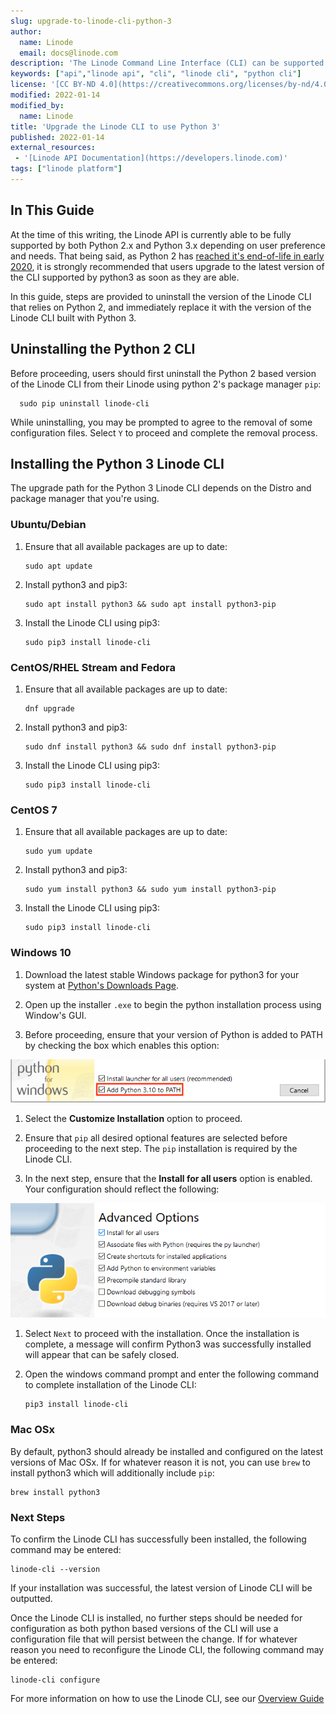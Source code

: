 ```yaml
---
slug: upgrade-to-linode-cli-python-3
author:
  name: Linode
  email: docs@linode.com
description: 'The Linode Command Line Interface (CLI) can be supported by both Python 2.x and Python 3.x, however As Python 2 has reached an end of life it is recommended that users upgrade to Python 3 as soon as they are able. This guide outlines the simplest methods for upgrading python and the Linode CLI.'
keywords: ["api","linode api", "cli", "linode cli", "python cli"]
license: '[CC BY-ND 4.0](https://creativecommons.org/licenses/by-nd/4.0)'
modified: 2022-01-14
modified_by:
  name: Linode
title: 'Upgrade the Linode CLI to use Python 3'
published: 2022-01-14
external_resources:
 - '[Linode API Documentation](https://developers.linode.com)'
tags: ["linode platform"]
---
```



## In This Guide

At the time of this writing, the Linode API is currently able to be fully supported by both Python 2.x and Python 3.x depending on user preference and needs. That being said, as Python 2 has [reached it's end-of-life in early 2020](https://www.python.org/doc/sunset-python-2/#:~:text=We%20have%20decided%20that%20January,a%20security%20problem%20in%20it.), it is strongly recommended that users upgrade to the latest version of the CLI supported by python3 as soon as they are able.

In this guide, steps are provided to uninstall the version of the Linode CLI that relies on Python 2, and immediately replace it with the version of the Linode CLI built with Python 3.

## Uninstalling the Python 2 CLI

Before proceeding, users should first uninstall the Python 2 based version of the Linode CLI from their Linode using python 2's package manager `pip`:

      sudo pip uninstall linode-cli

While uninstalling, you may be prompted to agree to the removal of some configuration files. Select `Y` to proceed and complete the removal process.

## Installing the Python 3 Linode CLI

The upgrade path for the Python 3 Linode CLI depends on the Distro and package manager that you're using.

### Ubuntu/Debian

1. Ensure that all available packages are up to date:

       sudo apt update

1. Install python3 and pip3:

       sudo apt install python3 && sudo apt install python3-pip

1. Install the Linode CLI using pip3:

       sudo pip3 install linode-cli

### CentOS/RHEL Stream and Fedora

1. Ensure that all available packages are up to date:

       dnf upgrade

1. Install python3 and pip3:

       sudo dnf install python3 && sudo dnf install python3-pip

1. Install the Linode CLI using pip3:

       sudo pip3 install linode-cli



### CentOS 7

1. Ensure that all available packages are up to date:

       sudo yum update

1. Install python3 and pip3:

       sudo yum install python3 && sudo yum install python3-pip

1. Install the Linode CLI using pip3:

       sudo pip3 install linode-cli

### Windows 10

1. Download the latest stable Windows package for python3 for your system at [Python's Downloads Page](https://www.python.org/downloads/windows/).

1. Open up the installer `.exe` to begin the python installation process using Window's GUI.

1. Before proceeding, ensure that your version of Python is added to PATH by checking the box which enables this option:

[![Python WIndows Path Option](windows-python-path.png)](windows-python-path.png)

1. Select the **Customize Installation** option to proceed.

1. Ensure that `pip` all desired optional features are selected before proceeding to the next step. The `pip` installation is required by the Linode CLI.

1. In the next step, ensure that the **Install for all users** option is enabled. Your configuration should reflect the following:

![Python on Windows Advanced Options](windows-python-options.png "Advanced Options on Windows Python3")


1. Select `Next` to proceed with the installation. Once the installation is complete, a message will confirm Python3 was successfully installed will appear that can be safely closed.

1. Open the windows command prompt and enter the following command to complete installation of the Linode CLI:

       pip3 install linode-cli

### Mac OSx

By default, python3 should already be installed and configured on the latest versions of Mac OSx. If for whatever reason it is not, you can use `brew` to install python3 which will additionally include `pip`:

    brew install python3


### Next Steps

To confirm the Linode CLI has successfully been installed, the following command may be entered:

    linode-cli --version

If your installation was successful, the latest version of Linode CLI will be outputted.

Once the Linode CLI is installed, no further steps should be needed for configuration as both python based versions of the CLI will use a configuration file that will persist between the change. If for whatever reason you need to reconfigure the Linode CLI, the following command may be entered:

    linode-cli configure

For more information on how to use the Linode CLI, see our [Overview Guide](/docs/guides/linode-cli/)
